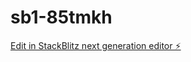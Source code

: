 # sb1-85tmkh

[Edit in StackBlitz next generation editor ⚡️](https://stackblitz.com/~/github.com/Marvelamin/sb1-85tmkh)
